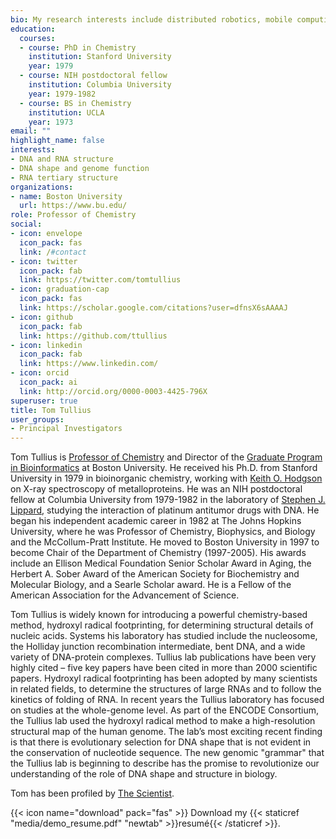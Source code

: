 ```yaml
---
bio: My research interests include distributed robotics, mobile computing and programmable matter.
education:
  courses:
  - course: PhD in Chemistry
    institution: Stanford University
    year: 1979
  - course: NIH postdoctoral fellow
    institution: Columbia University
    year: 1979-1982
  - course: BS in Chemistry
    institution: UCLA
    year: 1973
email: ""
highlight_name: false
interests:
- DNA and RNA structure
- DNA shape and genome function
- RNA tertiary structure
organizations:
- name: Boston University
  url: https://www.bu.edu/
role: Professor of Chemistry
social:
- icon: envelope
  icon_pack: fas
  link: /#contact
- icon: twitter
  icon_pack: fab
  link: https://twitter.com/tomtullius
- icon: graduation-cap
  icon_pack: fas
  link: https://scholar.google.com/citations?user=dfnsX6sAAAAJ
- icon: github
  icon_pack: fab
  link: https://github.com/ttullius
- icon: linkedin
  icon_pack: fab
  link: https://www.linkedin.com/
- icon: orcid
  icon_pack: ai
  link: http://orcid.org/0000-0003-4425-796X
superuser: true
title: Tom Tullius
user_groups:
- Principal Investigators
---
```


Tom Tullius is [Professor of Chemistry](http://www.bu.edu/chemistry/faculty/tullius/) and Director of the [Graduate Program in Bioinformatics](http://www.bu.edu/bioinformatics/) at Boston University. He received his Ph.D. from Stanford University in 1979 in bioinorganic chemistry, working with [Keith O. Hodgson](https://chemistry.stanford.edu/people/keith-hodgson) on X-ray spectroscopy of metalloproteins. He was an NIH postdoctoral fellow at Columbia University from 1979-1982 in the laboratory of [Stephen J. Lippard](http://lippardlab.mit.edu), studying the interaction of platinum antitumor drugs with DNA. He began his independent academic career in 1982 at The Johns Hopkins University, where he was Professor of Chemistry, Biophysics, and Biology and the McCollum-Pratt Institute. He moved to Boston University in 1997 to become Chair of the Department of Chemistry (1997-2005). His awards include an Ellison Medical Foundation Senior Scholar Award in Aging, the Herbert A. Sober Award of the American Society for Biochemistry and Molecular Biology, and a Searle Scholar award. He is a Fellow of the American Association for the Advancement of Science. 

Tom Tullius is widely known for introducing a powerful chemistry-based method, hydroxyl radical footprinting, for determining structural details of nucleic acids. Systems his laboratory has studied include the nucleosome, the Holliday junction recombination intermediate, bent DNA, and a wide variety of DNA-protein complexes. Tullius lab publications have been very highly cited – five key papers have been cited in more than 2000 scientific papers. Hydroxyl radical footprinting has been adopted by many scientists in related fields, to determine the structures of large RNAs and to follow the kinetics of folding of RNA. In recent years the Tullius laboratory has focused on studies at the whole-genome level. As part of the ENCODE Consortium, the Tullius lab used the hydroxyl radical method to make a high-resolution structural map of the human genome. The lab’s most exciting recent finding is that there is evolutionary selection for DNA shape that is not evident in the conservation of nucleotide sequence. The new genomic "grammar" that the Tullius lab is beginning to describe has the promise to revolutionize our understanding of the role of DNA shape and structure in biology. 

Tom has been profiled by [The Scientist](https://www.the-scientist.com/uncategorized/radical-thinking-43226).

{{< icon name="download" pack="fas" >}} Download my {{< staticref "media/demo_resume.pdf" "newtab" >}}resumé{{< /staticref >}}.
